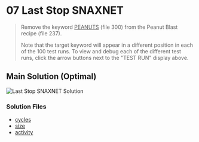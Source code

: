 # 07 Last Stop SNAXNET

> Remove the keyword <u>PEANUTS</u> (file 300) from the Peanut Blast recipe (file 237).
>
> Note that the target keyword will appear in a different position in each of the 100 test runs. To view and debug each of the different test runs, click the arrow buttons next to the "TEST RUN" display above.

## Main Solution (Optimal)

![Last Stop SNAXNET Solution][solution]

[solution]: https://i.imgur.com/nKBSkHV.gif "Last Stop SNAXNET Solution"

### Solution Files

-   [cycles](cycles/)
-   [size](size/)
-   [activity](activity/)

